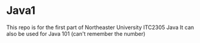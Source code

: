 # Java1
This repo is for the first part of Northeaster University ITC2305 Java
It can also be used for Java 101 (can't remember the number)
